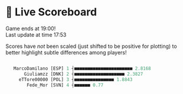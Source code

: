 # 🚩 Live Scoreboard
Game ends at 19:00!      
Last update at time 17:53      

Scores have *not* been scaled (just shifted to be positive for plotting) to better highlight subtle differences among players!    
```R

   MarcoDamilano [ESP] 1 ┤■■■■■■■■■■■■■■■■■■■■■■ 2.8168   
       Giuliamzz [DNK] 2 ┤■■■■■■■■■■■■■■■■■■■ 2.3827      
     eTTore00000 [POL] 3 ┤■■■■■■■■■■■■■■■ 1.8843          
        Fede_Mor [SVN] 4 ┤■■■■■■ 0.77                     

```
